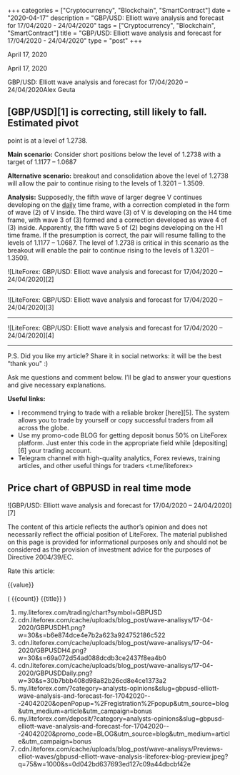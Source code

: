 +++
categories = ["Cryptocurrency", "Blockchain", "SmartContract"]
date = "2020-04-17"
description = "GBP/USD: Elliott wave analysis and forecast for 17/04/2020 - 24/04/2020"
tags = ["Cryptocurrency", "Blockchain", "SmartContract"]
title = "GBP/USD: Elliott wave analysis and forecast for 17/04/2020 - 24/04/2020"
type = "post"
+++

April 17, 2020

April 17, 2020

GBP/USD: Elliott wave analysis and forecast for 17/04/2020 –
24/04/2020Alex Geuta

## [GBP/USD][1] is correcting, still likely to fall. Estimated pivot
point is at a level of 1.2738.

 **Main scenario:** Consider short positions below the level of 1.2738
with a target of 1.1177 – 1.0687

 **Alternative scenario:** breakout and consolidation above the level of
1.2738 will allow the pair to continue rising to the levels of 1.3201 –
1.3509.

 **Analysis:** Supposedly, the fifth wave of larger degree V continues
developing on the [daily](https://www.fintecher.org/2020/03/03/forex-trading-daily-strategy/) time frame, with a correction completed in the
form of wave (2) of V inside. The third wave (3) of V is developing on
the H4 time frame, with wave 3 of (3) formed and a correction developed
as wave 4 of (3) inside. Apparently, the fifth wave 5 of (2) begins
developing on the H1 time frame. If the presumption is correct, the pair
will resume falling to the levels of 1.1177 – 1.0687. The level of
1.2738 is critical in this scenario as the breakout will enable the pair
to continue rising to the levels of 1.3201 – 1.3509.

![LiteForex: GBP/USD: Elliott wave analysis and forecast for 17/04/2020
– 24/04/2020][2]

* * *

![LiteForex: GBP/USD: Elliott wave analysis and forecast for 17/04/2020
– 24/04/2020][3]

* * *

![LiteForex: GBP/USD: Elliott wave analysis and forecast for 17/04/2020
– 24/04/2020][4]

* * *

P.S. Did you like my article? Share it in social networks: it will be
the best “thank you" :)

Ask me questions and comment below. I’ll be glad to answer your
questions and give necessary explanations.

 **Useful links:**

  * I recommend trying to trade with a reliable broker [here][5]. The system allows you to trade by yourself or copy successful traders from all across the globe.
  * Use my promo-code BLOG for getting deposit bonus 50% on LiteForex platform. Just enter this code in the appropriate field while [depositing][6] your trading account.
  * Telegram channel with high-quality analytics, Forex reviews, training articles, and other useful things for traders <t.me/liteforex>

## Price chart of GBPUSD in real time mode

![GBP/USD: Elliott wave analysis and forecast for 17/04/2020 –
24/04/2020][7]

The content of this article reflects the author’s opinion and does not
necessarily reflect the official position of LiteForex. The material
published on this page is provided for informational purposes only and
should not be considered as the provision of investment advice for the
purposes of Directive 2004/39/EC.

Rate this article:

{{value}}

( {{count}} {{title}} )

   1. my.liteforex.com/trading/chart?symbol=GBPUSD
   2. cdn.liteforex.com/cache/uploads/blog_post/wave-analisys/17-04-2020/GBPUSDH1.png?w=30&s=b6e874dce4e7b2a623a924752186c522
   3. cdn.liteforex.com/cache/uploads/blog_post/wave-analisys/17-04-2020/GBPUSDH4.png?w=30&s=69a072d54ad088dcdb3ce2437f8ea4b0
   4. cdn.liteforex.com/cache/uploads/blog_post/wave-analisys/17-04-2020/GBPUSDDaily.png?w=30&s=30b7bbb408d98a82b26cd8e4ce1373a2
   5. my.liteforex.com/?category=analysts-opinions&slug=gbpusd-elliott-wave-analysis-and-forecast-for-17042020---24042020&openPopup=%2Fregistration%2Fpopup&utm_source=blog&utm_medium=article&utm_campaign=bonus
   6. my.liteforex.com/deposit/?category=analysts-opinions&slug=gbpusd-elliott-wave-analysis-and-forecast-for-17042020---24042020&promo_code=BLOG&utm_source=blog&utm_medium=article&utm_campaign=bonus
   7. cdn.liteforex.com/cache/uploads/blog_post/wave-analisys/Previews-elliot-waves/gbpusd-elliott-wave-analysis-liteforex-blog-preview.jpeg?q=75&w=1000&s=0d042bd637693ed127c09a44dbcbf42e